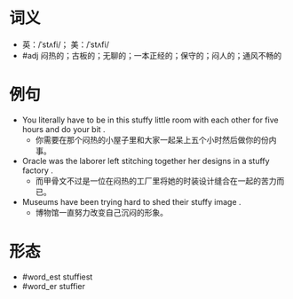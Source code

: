 # 词义
- 英：/ˈstʌfi/； 美：/ˈstʌfi/
- #adj 闷热的；古板的；无聊的；一本正经的；保守的；闷人的；通风不畅的
# 例句
- You literally have to be in this stuffy little room with each other for five hours and do your bit .
	- 你需要在那个闷热的小屋子里和大家一起呆上五个小时然后做你的份内事。
- Oracle was the laborer left stitching together her designs in a stuffy factory .
	- 而甲骨文不过是一位在闷热的工厂里将她的时装设计缝合在一起的苦力而已。
- Museums have been trying hard to shed their stuffy image .
	- 博物馆一直努力改变自己沉闷的形象。
# 形态
- #word_est stuffiest
- #word_er stuffier
